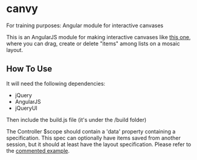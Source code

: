 # canvy
For training purposes: Angular module for interactive canvases

This is an AngularJS module for making interactive canvases like [this one](http://lexas.github.io/canvy/demo/test.html), where you can drag, create or delete "items" among lists on a mosaic layout.

## How To Use

It will need the following dependencies:
- jQuery
- AngularJS
- jQueryUI

Then include the build.js file (it's under the /build folder)

The Controller $scope should contain a 'data' property containing a specification. This spec can optionally have items saved from another session, but it should at least have the layout specification. Please refer to the [commented example](https://github.com/Lexas/canvy/blob/master/demo/data.json).
